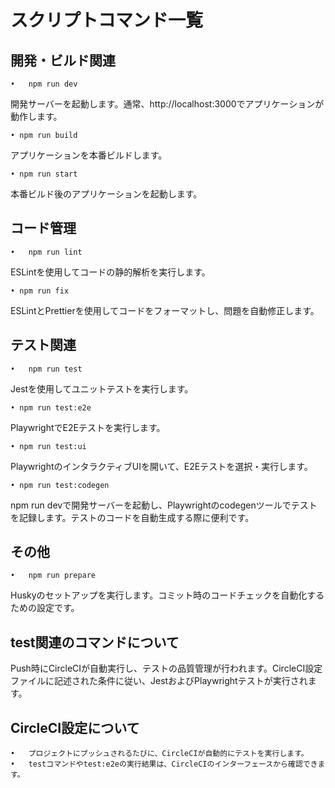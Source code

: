 # スクリプトコマンド一覧

## 開発・ビルド関連

    •	npm run dev

開発サーバーを起動します。通常、http://localhost:3000でアプリケーションが動作します。

    • npm run build

アプリケーションを本番ビルドします。

    • npm run start

本番ビルド後のアプリケーションを起動します。

## コード管理

    •	npm run lint

ESLintを使用してコードの静的解析を実行します。

    • npm run fix

ESLintとPrettierを使用してコードをフォーマットし、問題を自動修正します。

## テスト関連

    •	npm run test

Jestを使用してユニットテストを実行します。

    • npm run test:e2e

PlaywrightでE2Eテストを実行します。

    • npm run test:ui

PlaywrightのインタラクティブUIを開いて、E2Eテストを選択・実行します。

    • npm run test:codegen

npm run devで開発サーバーを起動し、Playwrightのcodegenツールでテストを記録します。テストのコードを自動生成する際に便利です。

## その他

    •	npm run prepare

Huskyのセットアップを実行します。コミット時のコードチェックを自動化するための設定です。

## test関連のコマンドについて

Push時にCircleCIが自動実行し、テストの品質管理が行われます。CircleCI設定ファイルに記述された条件に従い、JestおよびPlaywrightテストが実行されます。

## CircleCI設定について

    •	プロジェクトにプッシュされるたびに、CircleCIが自動的にテストを実行します。
    •	testコマンドやtest:e2eの実行結果は、CircleCIのインターフェースから確認できます。
